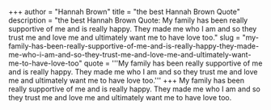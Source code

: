 +++
author = "Hannah Brown"
title = "the best Hannah Brown Quote"
description = "the best Hannah Brown Quote: My family has been really supportive of me and is really happy. They made me who I am and so they trust me and love me and ultimately want me to have love too."
slug = "my-family-has-been-really-supportive-of-me-and-is-really-happy-they-made-me-who-i-am-and-so-they-trust-me-and-love-me-and-ultimately-want-me-to-have-love-too"
quote = '''My family has been really supportive of me and is really happy. They made me who I am and so they trust me and love me and ultimately want me to have love too.'''
+++
My family has been really supportive of me and is really happy. They made me who I am and so they trust me and love me and ultimately want me to have love too.
